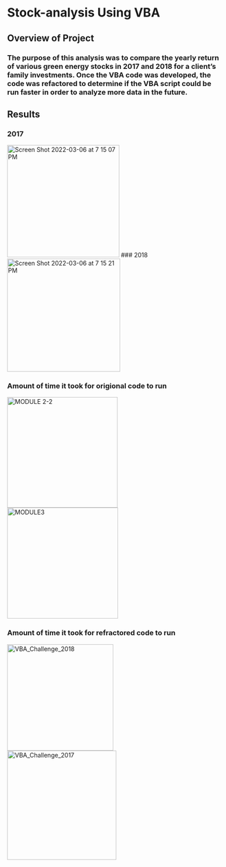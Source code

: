 # Stock-analysis Using VBA
## Overview of Project
### The purpose of this analysis was to compare the yearly return of various green energy stocks in 2017 and 2018 for a client’s family investments. Once the VBA code was developed, the code was refactored to determine if the VBA script could be run faster in order to analyze more data in the future.

## Results
### 2017
<img width="261" alt="Screen Shot 2022-03-06 at 7 15 07 PM" src="https://user-images.githubusercontent.com/100374924/156948670-6231cc34-fed1-4b9b-a237-d41108c9e4de.png">
### 2018
<img width="263" alt="Screen Shot 2022-03-06 at 7 15 21 PM" src="https://user-images.githubusercontent.com/100374924/156948680-3a73da54-d522-47f6-b28b-cbe20706c8d1.png">

### Amount of time it took for origional code to run
<img width="257" alt="MODULE 2-2" src="https://user-images.githubusercontent.com/100374924/156948306-dd7102fd-e156-4057-9362-f1665bc54d02.png">
<img width="258" alt="MODULE3" src="https://user-images.githubusercontent.com/100374924/156948308-8e789432-a0a5-40f3-b987-9cce17482dc6.png">


### Amount of time it took for refractored code to run
<img width="247" alt="VBA_Challenge_2018" src="https://user-images.githubusercontent.com/100374924/156948341-15abed55-56f6-4c5f-9d20-183b815c1079.png">
<img width="254" alt="VBA_Challenge_2017" src="https://user-images.githubusercontent.com/100374924/156948343-a87ded6c-5d90-4bcc-9c9b-53b6a9c47ffb.png">
